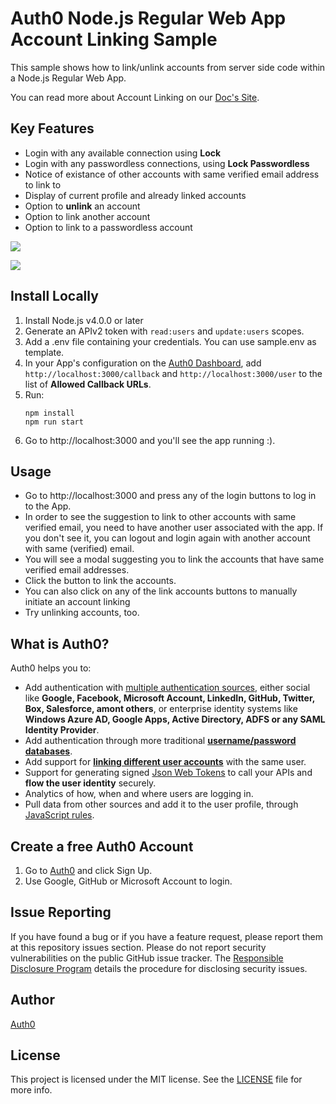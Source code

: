 # Auth0 Node.js Regular Web App Account Linking Sample

This sample shows how to link/unlink accounts from server side code within a Node.js Regular Web App.

You can read more about Account Linking on our [Doc's Site](https://auth0.com/docs/link-accounts).

## Key Features

* Login with any available connection using **Lock**
* Login with any passwordless connections, using **Lock Passwordless**
* Notice of existance of other accounts with same verified email address to link to
* Display of current profile and already linked accounts
* Option to **unlink** an account
* Option to link another account
* Option to link to a passwordless account

![](https://raw.githubusercontent.com/auth0/auth0-link-accounts-sample/master/RegularWebApp/regular-web-app-suggest-linking.png)

![](https://raw.githubusercontent.com/auth0/auth0-link-accounts-sample/master/RegularWebApp/regular-web-app-user-settings.png)

## Install Locally

1. Install Node.js v4.0.0 or later
2. Generate an APIv2 token with `read:users` and `update:users` scopes.
3. Add a .env file containing your credentials. You can use sample.env as template.
4. In your App's configuration on the [Auth0 Dashboard](https://manage.auth0.com), add `http://localhost:3000/callback` and `http://localhost:3000/user` to the list of **Allowed Callback URLs**. 
5. Run:
	```
	npm install 
	npm run start
	```
6. Go to http://localhost:3000 and you'll see the app running :).

## Usage

* Go to http://localhost:3000 and press any of the login buttons to log in to the App.
* In order to see the suggestion to link to other accounts with same verified email, you need to have another user associated with the app. If you don't see it, you can logout and login again with another account with same (verified) email.
* You will see a modal suggesting you to link the accounts that have same verified email addresses. 
* Click the button to link the accounts.
* You can also click on any of the link accounts buttons to manually initiate an account linking
* Try unlinking accounts, too.

## What is Auth0?

Auth0 helps you to:

* Add authentication with [multiple authentication sources](https://docs.auth0.com/identityproviders), either social like **Google, Facebook, Microsoft Account, LinkedIn, GitHub, Twitter, Box, Salesforce, amont others**, or enterprise identity systems like **Windows Azure AD, Google Apps, Active Directory, ADFS or any SAML Identity Provider**.
* Add authentication through more traditional **[username/password databases](https://docs.auth0.com/mysql-connection-tutorial)**.
* Add support for **[linking different user accounts](https://docs.auth0.com/link-accounts)** with the same user.
* Support for generating signed [Json Web Tokens](https://docs.auth0.com/jwt) to call your APIs and **flow the user identity** securely.
* Analytics of how, when and where users are logging in.
* Pull data from other sources and add it to the user profile, through [JavaScript rules](https://docs.auth0.com/rules).

## Create a free Auth0 Account

1. Go to [Auth0](https://auth0.com) and click Sign Up.
2. Use Google, GitHub or Microsoft Account to login.

## Issue Reporting

If you have found a bug or if you have a feature request, please report them at this repository issues section. Please do not report security vulnerabilities on the public GitHub issue tracker. The [Responsible Disclosure Program](https://auth0.com/whitehat) details the procedure for disclosing security issues.

## Author

[Auth0](auth0.com)

## License

This project is licensed under the MIT license. See the [LICENSE](LICENSE) file for more info.